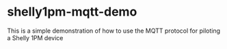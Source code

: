 # shelly1pm-mqtt-demo

This is a simple demonstration of how to use the MQTT protocol for piloting a Shelly 1PM device 
